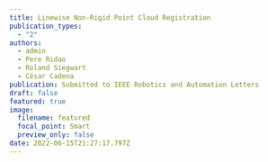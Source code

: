 ```yaml
---
title: Linewise Non-Rigid Point Cloud Registration
publication_types:
  - "2"
authors:
  - admin
  - Pere Ridao
  - Roland Siegwart
  - César Cadena
publication: Submitted to IEEE Robotics and Automation Letters
draft: false
featured: true
image:
  filename: featured
  focal_point: Smart
  preview_only: false
date: 2022-06-15T21:27:17.797Z
---
```

